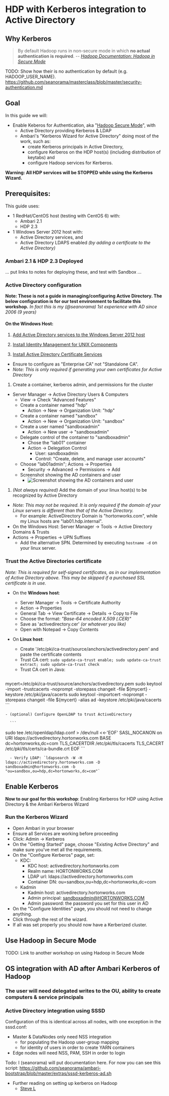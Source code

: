 # HDP with Kerberos integration to Active Directory

## Why Kerberos

> By default Hadoop runs in non-secure mode in which **no actual authentication is required**. -- *[Hadoop Documentation: Hadoop in Secure Mode](https://hadoop.apache.org/docs/stable/hadoop-project-dist/hadoop-common/SecureMode.html)*

TODO: Show how their is no authentication by default (e.g. HADOOP_USER_NAME). https://github.com/seanorama/masterclass/blob/master/security-authentication.md

## Goal

In this guide we will:
- Enable Keberos for Authentication, aka "[Hadoop Secure Mode](https://hadoop.apache.org/docs/stable/hadoop-project-dist/hadoop-common/SecureMode.html)", with
  - Active Directory providing Kerberos & LDAP
  - Ambari's "Kerberos Wizard for Active Directory" doing most of the work, such as:
    - create Kerberos principals in Active Directory,
    - configure Kerberos on the HDP host(s) (including distribution of keytabs) and
    - configure Hadoop services for Kerberos.

**Warning: All HDP services will be STOPPED while using the Kerberos Wizard.**

## Prerequisites:

This guide uses:
- 1 RedHat/CentOS host (testing with CentOS 6) with:
  - Ambari 2.1
  - HDP 2.3
- 1 Windows Server 2012 host with:
  - Active Directory services, and
  - Active Directory LDAPS enabled *(by adding a certificate to the Active Directory)*

### Ambari 2.1 & HDP 2.3 Deployed

... put links to notes for deploying these, and test with Sandbox ...

### Active Directory configuration

**Note: These is not a guide in managing/configuring Active Directory. The below configuration is for our test environment to facilitate this workshop.** *In fact this is my (@seanorama) 1st experience with AD since 2006 (9 years)*

#### On the Windows Host: 
1. [Add Active Directory services to the Windows Server 2012 host](http://social.technet.microsoft.com/wiki/contents/articles/12370.windows-server-2012-set-up-your-first-domain-controller-step-by-step.aspx)

1. [Install Identity Management for UNIX Components](https://msdn.microsoft.com/en-us/library/cc731178.aspx)

1. [Install Active Directory Certificate Services](https://technet.microsoft.com/en-us/library/jj717285.aspx)
  - Ensure to configure as "Enterprise CA" not "Standalone CA".
  - *Note: This is only required if generating your own certificates for Active Directory*

1. Create a container, kerberos admin, and permissions for the cluster
  - Server Manager -> Active Directory Users & Computers
    - View -> Check "Advanced Features"
    - Create a container named "hdp"
      - Action -> New -> Organization Unit: "hdp"
    - Create a container named "sandbox"
      - Action -> New -> Organization Unit: "sandbox"
    - Create a user named "sandboxadmin"
      - Action -> New user -> "sandboxadmin"
    - Delegate control of the container to "sandboxadmin"
      - Chose the "lab01" container
      - Action -> Delegation Control
        - User: sandboxadmin
        - Control: "Create, delete, and manage user accounts"
    - Choose "lab01admin"; Actions -> Properties
      - Security -> Advanced -> Permissions -> Add
    - Screenshot showing the AD containers and user
      - ![Screenshot showing the AD containers and user](http://i.imgur.com/y28pE0tm.png)

1. *(Not always required)* Add the domain of your linux host(s) to be recognized by Active Directory
  - *Note: This may not be required. It is only required if the domain of your Linux servers is different than that of the Active Directory.*
    - For example: ActiveDirectory Domain is "hortonworks.com", while my Linux hosts are "lab01.hdp.internal".
  - On the Windows Host: Server Manager -> Tools -> Active Directory Domains & Trusts
  - Actions -> Properties -> UPN Suffixes
    - Add the alternative SPN. Determined by executing `hostname -d` on your linux server.

### Trust the Active Directories certificate

*Note: This is required for self-signed certificates, as in our implementation of Active Directory above. This may be skipped if a purchased SSL certificate is in use.*

  - On the **Windows host**:
    - Server Manager -> Tools -> Certificate Authority
    - Action -> Properties
    - General Tab -> View Certificate -> Details -> Copy to File
    - Choose the format: *"Base-64 encoded X.509 (.CER)"*
    - Save as 'activedirectory.cer' *(or whatever you like)*
    - Open with Notepad -> Copy Contents

  - On **Linux host**:
    - Create '/etc/pki/ca-trust/source/anchors/activedirectory.pem' and paste the certificate contents
    - Trust CA cert: `sudo update-ca-trust enable; sudo update-ca-trust extract; sudo update-ca-trust check`
    - Trust CA cert in Java:
      ```
mycert=/etc/pki/ca-trust/source/anchors/activedirectory.pem
sudo keytool -import -trustcacerts -noprompt -storepass changeit -file ${mycert} -keystore /etc/pki/java/cacerts
sudo keytool -importcert -noprompt -storepass changeit -file ${mycert} -alias ad -keystore /etc/pki/java/cacerts
      ```

    - (optional) Configure OpenLDAP to trust ActiveDirectory

      ```
sudo tee /etc/openldap/ldap.conf > /dev/null <<-'EOF'
SASL_NOCANON    on
URI ldaps://activedirectory.hortonworks.com
BASE dc=hortonworks,dc=com
TLS_CACERTDIR /etc/pki/tls/cacerts
TLS_CACERT /etc/pki/tls/certs/ca-bundle.crt
EOF
      ```
      
      - Verify LDAP: `ldapsearch -W -H ldaps://activedirectory.hortonworks.com -D sandboxadmin@hortonworks.com -b "ou=sandbox,ou=hdp,dc=hortonworks,dc=com"`

## Enable Kerberos

**Now to our goal for this workshop**: Enabling Kerberos for HDP using Active Directory & the Ambari Kerberos Wizard

### Run the Kerberos Wizard

- Open Ambari in your browser
- Ensure all Services are working before proceeding
- Click: Admin -> Kerberos
- On the "Getting Started" page, choose "Existing Active Directory" and make sure you've met all the requirements.
- On the "Configure Kerberos" page, set:
  - KDC:
    - KDC host: activedirectory.hortonworks.com
    - Realm name: HORTONWORKS.COM
    - LDAP url: ldaps://activedirectory.hortonworks.com
    - Container DN: ou=sandbox,ou=hdp,dc=hortonworks,dc=com
  - Kadmin
    - Kadmin host: activedirectory.hortonworks.com
    - Admin principal: sandboxadmin@HORTONWORKS.COM
    - Admin password: the password you set for this user in AD
- On the "Configure Identities" page, you should not need to change anything.
- Click through the rest of the wizard.
- If all was set properly you should now have a Kerberized cluster.

## Use Hadoop in Secure Mode

TODO: Link to another workshop on using Hadoop in Secure Mode


## OS integration with AD after Ambari Kerberos of Hadoop

### The user will need delegated writes to the OU, ability to create computers & service principals

### Active Directory integration using SSSD

Configuration of this is identical across all nodes, with one exception in the sssd.conf:

- Master & DataNodes only need NSS integration
  - for populating the Hadoop user-group mapping
  - for identity of users in order to create YARN containers
- Edge nodes will need NSS, PAM, SSH in order to login

Todo: I (seanorama) will put documentation here. For now you can see this script:
https://github.com/seanorama/ambari-bootstrap/blob/master/extras/sssd-kerberos-ad.sh

- Further reading on setting up kerberos on Hadoop
  - [Steve L](https://github.com/steveloughran/kerberos_and_hadoop)